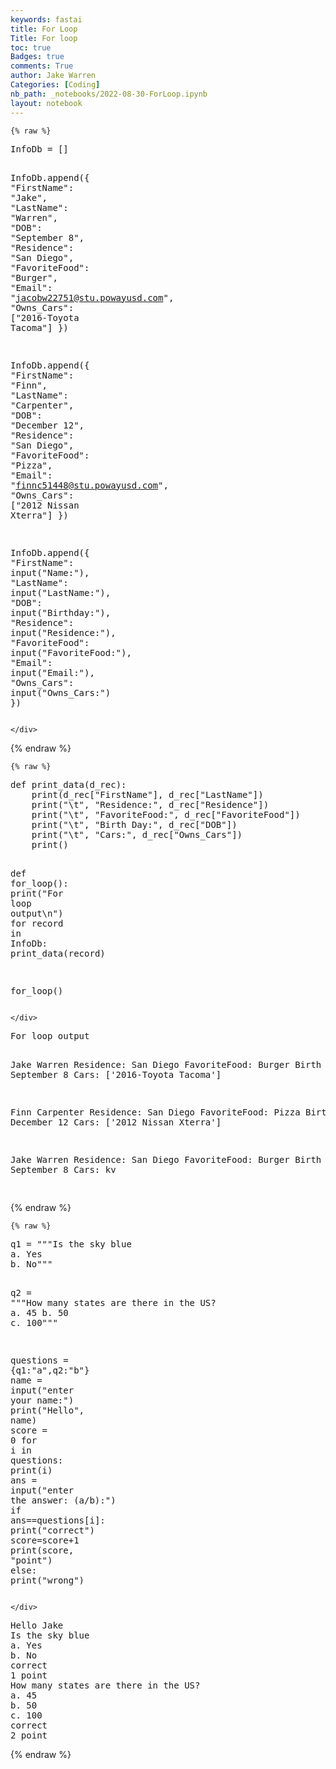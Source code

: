 ```yaml
---
keywords: fastai
title: For Loop
Title: For loop
toc: true
Badges: true
comments: True
author: Jake Warren
Categories: [Coding]
nb_path: _notebooks/2022-08-30-ForLoop.ipynb
layout: notebook
---
```


<!--
#################################################
### THIS FILE WAS AUTOGENERATED! DO NOT EDIT! ###
#################################################
# file to edit: _notebooks/2022-08-30-ForLoop.ipynb
-->

<div class="container" id="notebook-container">
        
    {% raw %}
    
<div class="cell border-box-sizing code_cell rendered">
<div class="input">

<div class="inner_cell">
    <div class="input_area">
<div class=" highlight hl-ipython3"><pre><span></span><span class="n">InfoDb</span> <span class="o">=</span> <span class="p">[]</span>

<span class="n">InfoDb</span><span class="o">.</span><span class="n">append</span><span class="p">({</span>
    <span class="s2">&quot;FirstName&quot;</span><span class="p">:</span> <span class="s2">&quot;Jake&quot;</span><span class="p">,</span>
    <span class="s2">&quot;LastName&quot;</span><span class="p">:</span> <span class="s2">&quot;Warren&quot;</span><span class="p">,</span>
    <span class="s2">&quot;DOB&quot;</span><span class="p">:</span> <span class="s2">&quot;September 8&quot;</span><span class="p">,</span>
    <span class="s2">&quot;Residence&quot;</span><span class="p">:</span> <span class="s2">&quot;San Diego&quot;</span><span class="p">,</span>
    <span class="s2">&quot;FavoriteFood&quot;</span><span class="p">:</span> <span class="s2">&quot;Burger&quot;</span><span class="p">,</span>
    <span class="s2">&quot;Email&quot;</span><span class="p">:</span> <span class="s2">&quot;jacobw22751@stu.powayusd.com&quot;</span><span class="p">,</span>
    <span class="s2">&quot;Owns_Cars&quot;</span><span class="p">:</span> <span class="p">[</span><span class="s2">&quot;2016-Toyota Tacoma&quot;</span><span class="p">]</span>
<span class="p">})</span>

<span class="n">InfoDb</span><span class="o">.</span><span class="n">append</span><span class="p">({</span>
    <span class="s2">&quot;FirstName&quot;</span><span class="p">:</span> <span class="s2">&quot;Finn&quot;</span><span class="p">,</span>
    <span class="s2">&quot;LastName&quot;</span><span class="p">:</span> <span class="s2">&quot;Carpenter&quot;</span><span class="p">,</span>
    <span class="s2">&quot;DOB&quot;</span><span class="p">:</span> <span class="s2">&quot;December 12&quot;</span><span class="p">,</span>
    <span class="s2">&quot;Residence&quot;</span><span class="p">:</span> <span class="s2">&quot;San Diego&quot;</span><span class="p">,</span>
    <span class="s2">&quot;FavoriteFood&quot;</span><span class="p">:</span> <span class="s2">&quot;Pizza&quot;</span><span class="p">,</span>
    <span class="s2">&quot;Email&quot;</span><span class="p">:</span> <span class="s2">&quot;finnc51448@stu.powayusd.com&quot;</span><span class="p">,</span>
    <span class="s2">&quot;Owns_Cars&quot;</span><span class="p">:</span> <span class="p">[</span><span class="s2">&quot;2012 Nissan Xterra&quot;</span><span class="p">]</span>
<span class="p">})</span>

<span class="n">InfoDb</span><span class="o">.</span><span class="n">append</span><span class="p">({</span>
    <span class="s2">&quot;FirstName&quot;</span><span class="p">:</span> <span class="nb">input</span><span class="p">(</span><span class="s2">&quot;Name:&quot;</span><span class="p">),</span>
    <span class="s2">&quot;LastName&quot;</span><span class="p">:</span> <span class="nb">input</span><span class="p">(</span><span class="s2">&quot;LastName:&quot;</span><span class="p">),</span>
    <span class="s2">&quot;DOB&quot;</span><span class="p">:</span> <span class="nb">input</span><span class="p">(</span><span class="s2">&quot;Birthday:&quot;</span><span class="p">),</span>
    <span class="s2">&quot;Residence&quot;</span><span class="p">:</span> <span class="nb">input</span><span class="p">(</span><span class="s2">&quot;Residence:&quot;</span><span class="p">),</span>
    <span class="s2">&quot;FavoriteFood&quot;</span><span class="p">:</span> <span class="nb">input</span><span class="p">(</span><span class="s2">&quot;FavoriteFood:&quot;</span><span class="p">),</span>
    <span class="s2">&quot;Email&quot;</span><span class="p">:</span> <span class="nb">input</span><span class="p">(</span><span class="s2">&quot;Email:&quot;</span><span class="p">),</span>
    <span class="s2">&quot;Owns_Cars&quot;</span><span class="p">:</span> <span class="nb">input</span><span class="p">(</span><span class="s2">&quot;Owns_Cars:&quot;</span><span class="p">)</span>
<span class="p">})</span>
</pre></div>

    </div>
</div>
</div>

</div>
    {% endraw %}

    {% raw %}
    
<div class="cell border-box-sizing code_cell rendered">
<div class="input">

<div class="inner_cell">
    <div class="input_area">
<div class=" highlight hl-ipython3"><pre><span></span><span class="k">def</span> <span class="nf">print_data</span><span class="p">(</span><span class="n">d_rec</span><span class="p">):</span>
    <span class="nb">print</span><span class="p">(</span><span class="n">d_rec</span><span class="p">[</span><span class="s2">&quot;FirstName&quot;</span><span class="p">],</span> <span class="n">d_rec</span><span class="p">[</span><span class="s2">&quot;LastName&quot;</span><span class="p">])</span> 
    <span class="nb">print</span><span class="p">(</span><span class="s2">&quot;</span><span class="se">\t</span><span class="s2">&quot;</span><span class="p">,</span> <span class="s2">&quot;Residence:&quot;</span><span class="p">,</span> <span class="n">d_rec</span><span class="p">[</span><span class="s2">&quot;Residence&quot;</span><span class="p">])</span> 
    <span class="nb">print</span><span class="p">(</span><span class="s2">&quot;</span><span class="se">\t</span><span class="s2">&quot;</span><span class="p">,</span> <span class="s2">&quot;FavoriteFood:&quot;</span><span class="p">,</span> <span class="n">d_rec</span><span class="p">[</span><span class="s2">&quot;FavoriteFood&quot;</span><span class="p">])</span>
    <span class="nb">print</span><span class="p">(</span><span class="s2">&quot;</span><span class="se">\t</span><span class="s2">&quot;</span><span class="p">,</span> <span class="s2">&quot;Birth Day:&quot;</span><span class="p">,</span> <span class="n">d_rec</span><span class="p">[</span><span class="s2">&quot;DOB&quot;</span><span class="p">])</span>
    <span class="nb">print</span><span class="p">(</span><span class="s2">&quot;</span><span class="se">\t</span><span class="s2">&quot;</span><span class="p">,</span> <span class="s2">&quot;Cars:&quot;</span><span class="p">,</span> <span class="n">d_rec</span><span class="p">[</span><span class="s2">&quot;Owns_Cars&quot;</span><span class="p">])</span> 
    <span class="nb">print</span><span class="p">()</span>



<span class="k">def</span> <span class="nf">for_loop</span><span class="p">():</span>
    <span class="nb">print</span><span class="p">(</span><span class="s2">&quot;For loop output</span><span class="se">\n</span><span class="s2">&quot;</span><span class="p">)</span>
    <span class="k">for</span> <span class="n">record</span> <span class="ow">in</span> <span class="n">InfoDb</span><span class="p">:</span>
        <span class="n">print_data</span><span class="p">(</span><span class="n">record</span><span class="p">)</span>

<span class="n">for_loop</span><span class="p">()</span>
</pre></div>

    </div>
</div>
</div>

<div class="output_wrapper">
<div class="output">

<div class="output_area">

<div class="output_subarea output_stream output_stdout output_text">
<pre>For loop output

Jake Warren
	 Residence: San Diego
	 FavoriteFood: Burger
	 Birth Day: September 8
	 Cars: [&#39;2016-Toyota Tacoma&#39;]

Finn Carpenter
	 Residence: San Diego
	 FavoriteFood: Pizza
	 Birth Day: December 12
	 Cars: [&#39;2012 Nissan Xterra&#39;]

Jake  Warren
	 Residence: San Diego
	 FavoriteFood: Burger
	 Birth Day: September 8
	 Cars: kv

</pre>
</div>
</div>

</div>
</div>

</div>
    {% endraw %}

    {% raw %}
    
<div class="cell border-box-sizing code_cell rendered">
<div class="input">

<div class="inner_cell">
    <div class="input_area">
<div class=" highlight hl-ipython3"><pre><span></span><span class="n">q1</span> <span class="o">=</span> <span class="s2">&quot;&quot;&quot;Is the sky blue</span>
<span class="s2">a. Yes</span>
<span class="s2">b. No&quot;&quot;&quot;</span>

<span class="n">q2</span> <span class="o">=</span> <span class="s2">&quot;&quot;&quot;How many states are there in the US?</span>
<span class="s2">a. 45</span>
<span class="s2">b. 50</span>
<span class="s2">c. 100&quot;&quot;&quot;</span>


<span class="n">questions</span> <span class="o">=</span> <span class="p">{</span><span class="n">q1</span><span class="p">:</span><span class="s2">&quot;a&quot;</span><span class="p">,</span><span class="n">q2</span><span class="p">:</span><span class="s2">&quot;b&quot;</span><span class="p">}</span>
<span class="n">name</span> <span class="o">=</span> <span class="nb">input</span><span class="p">(</span><span class="s2">&quot;enter your name:&quot;</span><span class="p">)</span>
<span class="nb">print</span><span class="p">(</span><span class="s2">&quot;Hello&quot;</span><span class="p">,</span> <span class="n">name</span><span class="p">)</span>
<span class="n">score</span> <span class="o">=</span> <span class="mi">0</span>
<span class="k">for</span> <span class="n">i</span> <span class="ow">in</span> <span class="n">questions</span><span class="p">:</span>
    <span class="nb">print</span><span class="p">(</span><span class="n">i</span><span class="p">)</span>
    <span class="n">ans</span> <span class="o">=</span> <span class="nb">input</span><span class="p">(</span><span class="s2">&quot;enter the answer: (a/b):&quot;</span><span class="p">)</span>
    <span class="k">if</span> <span class="n">ans</span><span class="o">==</span><span class="n">questions</span><span class="p">[</span><span class="n">i</span><span class="p">]:</span>
        <span class="nb">print</span><span class="p">(</span><span class="s2">&quot;correct&quot;</span><span class="p">)</span>
        <span class="n">score</span><span class="o">=</span><span class="n">score</span><span class="o">+</span><span class="mi">1</span>
        <span class="nb">print</span><span class="p">(</span><span class="n">score</span><span class="p">,</span> <span class="s2">&quot;point&quot;</span><span class="p">)</span>
    <span class="k">else</span><span class="p">:</span>
        <span class="nb">print</span><span class="p">(</span><span class="s2">&quot;wrong&quot;</span><span class="p">)</span>
</pre></div>

    </div>
</div>
</div>

<div class="output_wrapper">
<div class="output">

<div class="output_area">

<div class="output_subarea output_stream output_stdout output_text">
<pre>Hello Jake
Is the sky blue
a. Yes
b. No
correct
1 point
How many states are there in the US?
a. 45
b. 50
c. 100
correct
2 point
</pre>
</div>
</div>

</div>
</div>

</div>
    {% endraw %}

</div>
 

